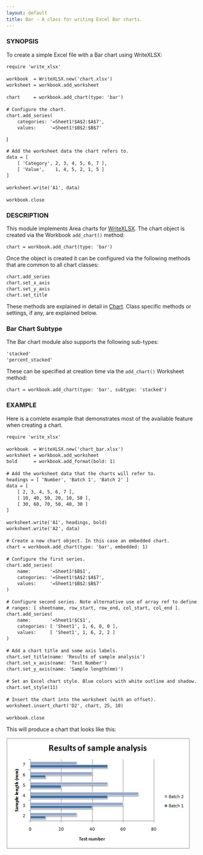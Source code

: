 ```yaml
---
layout: default
title: Bar - A class for writing Excel Bar charts.
---
```

### <a name="bar" class="anchor" href="#bar"><span class="octicon octicon-link" /></a>SYNOPSIS

To create a simple Excel file with a Bar chart using WriteXLSX:

    require 'write_xlsx'

    workbook  = WriteXLSX.new('chart.xlsx')
    worksheet = workbook.add_worksheet

    chart     = workbook.add_chart(type: 'bar')

    # Configure the chart.
    chart.add_series(
        categories: '=Sheet1!$A$2:$A$7',
        values:     '=Sheet1!$B$2:$B$7'
   )

    # Add the worksheet data the chart refers to.
    data = [
        [ 'Category', 2, 3, 4, 5, 6, 7 ],
        [ 'Value',    1, 4, 5, 2, 1, 5 ]
    ]

    worksheet.write('A1', data)

    workbook.close

### <a name="description" class="anchor" href="#description"><span class="octicon octicon-link" /></a>DESCRIPTION

This module implements Area charts for [WriteXLSX][].
The chart object is created via the Workbook `add_chart()` method:

    chart = workbook.add_chart(type: 'bar')

Once the object is created it can be configured via the following methods
that are common to all chart classes:

    chart.add_series
    chart.set_x_axis
    chart.set_y_axis
    chart.set_title

These methods are explained in detail in [Chart][].
Class specific methods or settings, if any, are explained below.

### <a name="bar_chart_subtype" class="anchor" href="#bar_chart_subtype"><span class="octicon octicon-link" /></a>Bar Chart Subtype
The Bar chart module also supports the following sub-types:

    'stacked'
    'percent_stacked'

These can be specified at creation time via the `add_chart()` Worksheet method:

    chart = workbook.add_chart(type: 'bar', subtype: 'stacked')

### <a name="example" class="anchor" href="#example"><span class="octicon octicon-link" /></a>EXAMPLE

Here is a comlete example that demonstrates most of the available feature
when creating a chart.

    require 'write_xlsx'

    workbook  = WriteXLSX.new('chart_bar.xlsx')
    worksheet = workbook.add_worksheet
    bold      = workbook.add_format(bold: 1)

    # Add the worksheet data that the charts will refer to.
    headings = [ 'Number', 'Batch 1', 'Batch 2' ]
    data = [
        [ 2, 3, 4, 5, 6, 7 ],
        [ 10, 40, 50, 20, 10, 50 ],
        [ 30, 60, 70, 50, 40, 30 ]
    ]

    worksheet.write('A1', headings, bold)
    worksheet.write('A2', data)

    # Create a new chart object. In this case an embedded chart.
    chart = workbook.add_chart(type: 'bar', embedded: 1)

    # Configure the first series.
    chart.add_series(
        name:       '=Sheet1!$B$1',
        categories: '=Sheet1!$A$2:$A$7',
        values:     '=Sheet1!$B$2:$B$7'
    )

    # Configure second series. Note alternative use of array ref to define
    # ranges: [ sheetname, row_start, row_end, col_start, col_end ].
    chart.add_series(
        name:       '=Sheet1!$C$1',
        categories: [ 'Sheet1', 1, 6, 0, 0 ],
        values:     [ 'Sheet1', 1, 6, 2, 2 ]
    )

    # Add a chart title and some axis labels.
    chart.set_title(name: 'Results of sample analysis')
    chart.set_x_axis(name: 'Test Number')
    chart.set_y_axis(name: 'Sample length(mm)')

    # Set an Excel chart style. Blue colors with white outline and shadow.
    chart.set_style(11)

    # Insert the chart into the worksheet (with an offset).
    worksheet.insert_chart('D2', chart, 25, 10)

    workbook.close

This will produce a chart that looks like this:

![Area Chart Example](images/bar/bar1.jpg)


[WriteXLSX]: index.html
[Chart]: chart.html#chart
